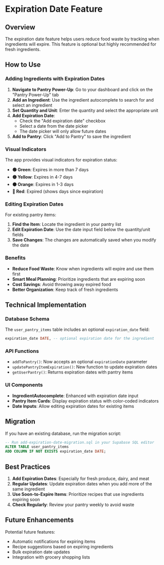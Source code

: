 # Expiration Date Feature

## Overview

The expiration date feature helps users reduce food waste by tracking when ingredients will expire. This feature is optional but highly recommended for fresh ingredients.

## How to Use

### Adding Ingredients with Expiration Dates

1. **Navigate to Pantry Power-Up**: Go to your dashboard and click on the "Pantry Power-Up" tab
2. **Add an Ingredient**: Use the ingredient autocomplete to search for and select an ingredient
3. **Set Quantity and Unit**: Enter the quantity and select the appropriate unit
4. **Add Expiration Date**: 
   - Check the "Add expiration date" checkbox
   - Select a date from the date picker
   - The date picker will only allow future dates
5. **Add to Pantry**: Click "Add to Pantry" to save the ingredient

### Visual Indicators

The app provides visual indicators for expiration status:

- **🟢 Green**: Expires in more than 7 days
- **🟡 Yellow**: Expires in 4-7 days  
- **🟠 Orange**: Expires in 1-3 days
- **🔴 Red**: Expired (shows days since expiration)

### Editing Expiration Dates

For existing pantry items:

1. **Find the Item**: Locate the ingredient in your pantry list
2. **Edit Expiration Date**: Use the date input field below the quantity/unit fields
3. **Save Changes**: The changes are automatically saved when you modify the date

### Benefits

- **Reduce Food Waste**: Know when ingredients will expire and use them first
- **Smart Meal Planning**: Prioritize ingredients that are expiring soon
- **Cost Savings**: Avoid throwing away expired food
- **Better Organization**: Keep track of fresh ingredients

## Technical Implementation

### Database Schema

The `user_pantry_items` table includes an optional `expiration_date` field:

```sql
expiration_date DATE, -- optional expiration date for the ingredient
```

### API Functions

- `addToPantry()`: Now accepts an optional `expirationDate` parameter
- `updatePantryItemExpiration()`: New function to update expiration dates
- `getUserPantry()`: Returns expiration dates with pantry items

### UI Components

- **IngredientAutocomplete**: Enhanced with expiration date input
- **Pantry Item Cards**: Display expiration status with color-coded indicators
- **Date Inputs**: Allow editing expiration dates for existing items

## Migration

If you have an existing database, run the migration script:

```sql
-- Run add-expiration-date-migration.sql in your Supabase SQL editor
ALTER TABLE user_pantry_items 
ADD COLUMN IF NOT EXISTS expiration_date DATE;
```

## Best Practices

1. **Add Expiration Dates**: Especially for fresh produce, dairy, and meat
2. **Regular Updates**: Update expiration dates when you add more of the same ingredient
3. **Use Soon-to-Expire Items**: Prioritize recipes that use ingredients expiring soon
4. **Check Regularly**: Review your pantry weekly to avoid waste

## Future Enhancements

Potential future features:
- Automatic notifications for expiring items
- Recipe suggestions based on expiring ingredients
- Bulk expiration date updates
- Integration with grocery shopping lists 
